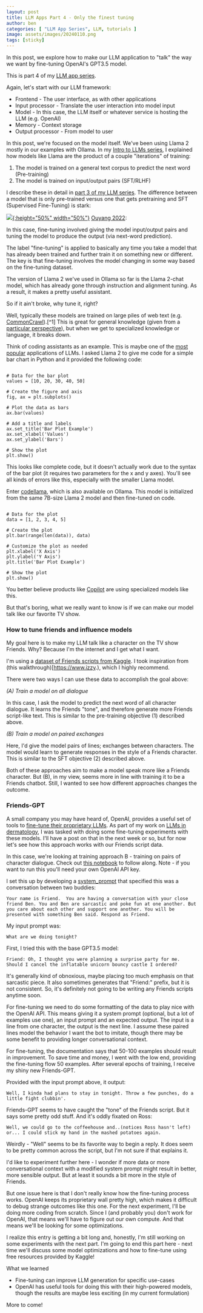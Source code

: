 ```yaml
---
layout: post
title: LLM Apps Part 4 - Only the finest tuning
author: ben
categories: [ "LLM App Series", LLM, tutorials ]
image: assets/images/20240110.png
tags: [sticky]
---
```


In this post, we explore how to make our LLM application to "talk" the way we want by fine-tuning OpenAI's GPT3.5 model.

This is part 4 of my [LLM app series]({{site.url}}/categories.html#llm-app-series).

Again, let's start with our LLM framework:

- Frontend - The user interface, as with other applications
- Input processor - Translate the user interaction into model input
- Model - In this case, the LLM itself or whatever service is hosting the LLM (e.g. OpenAI)
- Memory - Context storage 
- Output processor - From model to user

In this post, we're focused on the model itself.  We've been using Llama 2 mostly in our examples with Ollama.  In my [Intro to LLMs series]({{site.url}}/categories.html#llm-intro-series), I explained how models like Llama are the product of a couple "iterations" of training:

1. The model is trained on a general text corpus to predict the next word (Pre-training)
2. The model is trained on input/output pairs (SFT/RLHF)

I describe these in detail in [part 3 of my LLM series]({{site.url}}/2023-08-10-fine_tune_llm.md).  The difference between a model that is only pre-trained versus one that gets pretraining and SFT (Supervised Fine-Tuning) is stark:

[![]({{site.url}}/assets/friend/4_instruct.png){:height="50%" width="50%"}]({{site.url}}/assets/friend/4_instruct.png)
[Ouyang 2022](https://arxiv.org/abs/2203.02155):

In this case, fine-tuning involved giving the model input/output pairs and tuning the model to produce the output (via next-word prediction).

The label "fine-tuning" is applied to basically any time you take a model that has already been trained and further train it on something new or different.  The key is that fine-tuning involves the model changing in some way based on the fine-tuning dataset.

The version of Llama 2 we've used in Ollama so far is the Llama 2-chat model, which has already gone through instruction and alignment tuning. As a result, it makes a pretty useful assistant.

So if it ain't broke, why tune it, right?

Well, typically these models are trained on large piles of web text (e.g. [CommonCrawl](https://commoncrawl.org/)).[^1] This is great for general knowledge (given from a [particular perspective](https://docs.google.com/presentation/d/1aoI7xMvg76lOZ-2F9vQEsfa2W_c9Dd4AcgsPJoI30cA/edit#slide=id.gf12cdd13b8_0_157)), but when we get to specialized knowledge or language, it breaks down.

Think of coding assistants as an example.  This is maybe one of the [most popular](https://aibusiness.com/companies/one-year-on-github-copilot-adoption-soars) applications of LLMs.  I asked Llama 2 to give me code for a simple bar chart in Python and it provided the following code:

```import matplotlib.pyplot as plt

# Data for the bar plot
values = [10, 20, 30, 40, 50]

# Create the figure and axis
fig, ax = plt.subplots()

# Plot the data as bars
ax.bar(values)

# Add a title and labels
ax.set_title('Bar Plot Example')
ax.set_xlabel('Values')
ax.set_ylabel('Bars')

# Show the plot
plt.show()

```

This looks like complete code, but it doesn't actually work due to the syntax of the bar plot (it requires two parameters for the x and y axes).  You'll see all kinds of errors like this, especially with the smaller Llama model.  

Enter [codellama](https://ollama.ai/library/codellama), which is also available on Ollama.  This model is initialized from the same 7B-size Llama 2 model and then fine-tuned on code.

```import matplotlib.pyplot as plt

# Data for the plot
data = [1, 2, 3, 4, 5]

# Create the plot
plt.bar(range(len(data)), data)

# Customize the plot as needed
plt.xlabel('X Axis')
plt.ylabel('Y Axis')
plt.title('Bar Plot Example')

# Show the plot
plt.show()
```

You better believe products like [Copilot](https://github.com/features/copilot) are using specialized models like this.  

But that's boring, what we really want to know is if we can make our model talk like our favorite TV show.  

### How to tune friends and influence models

My goal here is to make my LLM talk like a character on the TV show Friends.  Why? Because I'm the internet and I get what I want.

I'm using a [dataset of Friends scripts from Kaggle](https://www.kaggle.com/datasets/divyansh22/friends-tv-show-script?resource=download).  I took inspiration from (this walkthrough)[https://www.izzy.), which I highly recommend.  

There were two ways I can use these data to accomplish the goal above:

_(A) Train a model on all dialogue_

In this case, I ask the model to predict the next word of all character dialogue.  It learns the Friends "tone", and therefore generate more Friends script-like text.  This is similar to the pre-training objective (1) described above.

_(B) Train a model on paired exchanges_

Here, I'd give the model pairs of lines; exchanges between characters.  The model would learn to generate responses in the style of a Friends character.  This is similar to the SFT objective (2) described above.

Both of these approaches aim to make a model speak more like a Friends character.  But (B), in my view, seems more in line with training it to be a Friends chatbot.  Still, I wanted to see how different approaches changes the outcome.

### Friends-GPT
A small company you may have heard of, OpenAI, provides a useful set of tools to [fine-tune their proprietary LLMs](https://platform.openai.com/docs/guides/fine-tuning).  As part of my work on [LLMs in dermatology]({{site.url}}/categories.html#dermatology), I was tasked with doing some fine-tuning experiments with these models.  I'll have a post on that in the next week or so, but for now let's see how this approach works with our Friends script data.

In this case, we're looking at training approach B - training on pairs of character dialogue.  Check out [this notebook](https://github.com/bpben/ben_friend/blob/main/finer_tuning.ipynb) to follow along.  Note - if you want to run this you'll need your own OpenAI API key.

I set this up by developing a [system_prompt](https://docs.anthropic.com/claude/docs/how-to-use-system-prompts) that specified this was a conversation between two buddies: 

```
Your name is Friend.  You are having a conversation with your close friend Ben. You and Ben are sarcastic and poke fun at one another. But you care about each other and support one another. You will be presented with something Ben said. Respond as Friend.
```

My input prompt was: 
```
What are we doing tonight?
```

First, I tried this with the base GPT3.5 model:
```
Friend: Oh, I thought you were planning a surprise party for me. Should I cancel the inflatable unicorn bouncy castle I ordered?
```

It's generally kind of obnoxious, maybe placing too much emphasis on that sarcastic piece.  It also sometimes generates that "Friend:" prefix, but it is not consistent.  So, it's definitely not going to be writing any Friends scripts anytime soon.

For fine-tuning we need to do some formatting of the data to play nice with the OpenAI API.  This means giving it a system prompt (optional, but a lot of examples use one), an input prompt and an expected output.  The input is a line from one character, the output is the next line.  I assume these paired lines model the behavior I want the bot to imitate, though there may be some benefit to providing longer conversational context.

For fine-tuning, the documentation says that 50-100 examples should result in improvement.  To save time and money, I went with the low end, providing the fine-tuning flow 50 examples.  After several epochs of training, I receive my shiny new Friends-GPT.  

Provided with the input prompt above, it output:
```
Well, I kinda had plans to stay in tonight. Throw a few punches, do a little fight clubbin'.
```

Friends-GPT seems to have caught the "tone" of the Friends script.  But it says some pretty odd stuff.  And it's oddly fixated on Ross:

```
Well, we could go to the coffeehouse and..(notices Ross hasn't left) or... I could stick my hand in the mashed potatoes again.
```

Weirdly - "Well" seems to be its favorite way to begin a reply.  It does seem to be pretty common across the script, but I'm not sure if that explains it.

I'd like to experiment further here - I wonder if more data or more conversational context with a modified system prompt might result in better, more sensible output.  But at least it sounds a bit more in the style of Friends.

But one issue here is that I don't really know how the fine-tuning process works.  OpenAI keeps its proprietary wall pretty high, which makes it difficult to debug strange outcomes like this one.  For the next experiment, I'll be doing more coding from scratch.  Since I (and probably you) don't work for OpenAI, that means we'll have to figure out our own compute.  And that means we'll be looking for some optimizations.

I realize this entry is getting a bit long and, honestly, I'm still working on some experiments with the next part.  I'm going to end this part here - next time we'll discuss some model optimizations and how to fine-tune using free resources provided by Kaggle!

What we learned
- Fine-tuning can improve LLM generation for specific use-cases
- OpenAI has useful tools for doing this with their high-powered models, though the results are maybe less exciting (in my current formulation)

More to come!